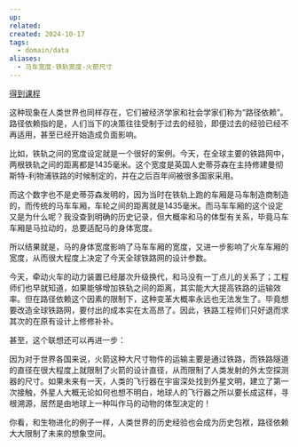 ```yaml
---
up: 
related: 
created: 2024-10-17
tags:
  - domain/data
aliases:
  - 马车宽度-铁轨宽度-火箭尺寸
---
```

[得到课程](https://d.dedao.cn/FtXHDf8RlXSd7ylr)



这种现象在人类世界也同样存在，它们被经济学家和社会学家们称为“路径依赖”。路径依赖指的是，人们当下的决策往往受制于过去的经验，即便过去的经验已经不再适用，甚至已经开始造成负面影响。

比如，铁轨之间的宽度设定就是一个很好的案例。今天，在全球主要的铁路网中，两根铁轨之间的距离都是1435毫米。这个宽度是英国人史蒂芬森在主持修建曼彻斯特-利物浦铁路的时候制定的，并在之后百年间被很多国家采用。

而这个数字也不是史蒂芬森发明的，因为当时在铁轨上跑的车厢是马车制造商制造的，而传统的马车车厢，车轮之间的距离就是1435毫米。而马车车厢的这个设定又是为什么呢？我没查到明确的历史记录，但大概率和马的体型有关系，毕竟马车车厢是马拉动的，总要适配马的身体宽度。

所以结果就是，马的身体宽度影响了马车车厢的宽度，又进一步影响了火车车厢的宽度，从而很大程度上决定了今天全球铁路网的设计参数。

今天，牵动火车的动力装置已经屡次升级换代，和马没有一丁点儿的关系了；工程师们也早就知道，如果能够增加铁轨之间的距离，其实能大大提高铁路的运输效率。但在路径依赖这个因素的限制下，这种变革大概率永远也无法发生了。毕竟想要改造全球铁路网，要付出的成本实在太高昂了。因此，铁路工程师们只好退而求其次的在原有设计上修修补补。

甚至，这个联想还可以再进一步：

因为对于世界各国来说，火箭这种大尺寸物件的运输主要是通过铁路，而铁路隧道的直径在很大程度上就限制了火箭的设计直径，从而限制了人类发射的外太空探测器的尺寸。如果未来有一天，人类的飞行器在宇宙深处找到外星文明，建立了第一次接触，外星人大概无论如何也想不明白，地球人的飞行器之所以要长成这样，寻根溯源，居然是由地球上一种叫作马的动物的体型决定的！

你看，和生物进化的例子一样，人类世界的历史经验也会成为历史包袱，路径依赖大大限制了未来的想象空间。